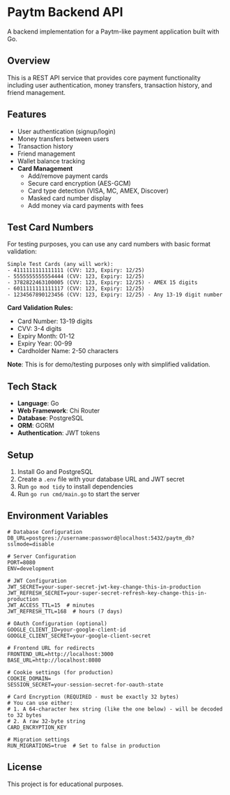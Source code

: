 # Paytm Backend API

A backend implementation for a Paytm-like payment application built with Go.

## Overview

This is a REST API service that provides core payment functionality including user authentication, money transfers, transaction history, and friend management.

## Features

- User authentication (signup/login)
- Money transfers between users
- Transaction history
- Friend management
- Wallet balance tracking
- **Card Management**
  - Add/remove payment cards
  - Secure card encryption (AES-GCM)
  - Card type detection (VISA, MC, AMEX, Discover)
  - Masked card number display
  - Add money via card payments with fees

## Test Card Numbers

For testing purposes, you can use any card numbers with basic format validation:

```
Simple Test Cards (any will work):
- 4111111111111111 (CVV: 123, Expiry: 12/25)
- 5555555555554444 (CVV: 123, Expiry: 12/25)
- 3782822463100005 (CVV: 123, Expiry: 12/25) - AMEX 15 digits
- 6011111111111117 (CVV: 123, Expiry: 12/25)
- 1234567890123456 (CVV: 123, Expiry: 12/25) - Any 13-19 digit number
```

**Card Validation Rules:**

- Card Number: 13-19 digits
- CVV: 3-4 digits
- Expiry Month: 01-12
- Expiry Year: 00-99
- Cardholder Name: 2-50 characters

**Note**: This is for demo/testing purposes only with simplified validation.

## Tech Stack

- **Language**: Go
- **Web Framework**: Chi Router
- **Database**: PostgreSQL
- **ORM**: GORM
- **Authentication**: JWT tokens

## Setup

1. Install Go and PostgreSQL
2. Create a `.env` file with your database URL and JWT secret
3. Run `go mod tidy` to install dependencies
4. Run `go run cmd/main.go` to start the server

## Environment Variables

```env
# Database Configuration
DB_URL=postgres://username:password@localhost:5432/paytm_db?sslmode=disable

# Server Configuration
PORT=8080
ENV=development

# JWT Configuration
JWT_SECRET=your-super-secret-jwt-key-change-this-in-production
JWT_REFRESH_SECRET=your-super-secret-refresh-key-change-this-in-production
JWT_ACCESS_TTL=15  # minutes
JWT_REFRESH_TTL=168  # hours (7 days)

# OAuth Configuration (optional)
GOOGLE_CLIENT_ID=your-google-client-id
GOOGLE_CLIENT_SECRET=your-google-client-secret

# Frontend URL for redirects
FRONTEND_URL=http://localhost:3000
BASE_URL=http://localhost:8080

# Cookie settings (for production)
COOKIE_DOMAIN=
SESSION_SECRET=your-session-secret-for-oauth-state

# Card Encryption (REQUIRED - must be exactly 32 bytes)
# You can use either:
# 1. A 64-character hex string (like the one below) - will be decoded to 32 bytes
# 2. A raw 32-byte string
CARD_ENCRYPTION_KEY

# Migration settings
RUN_MIGRATIONS=true  # Set to false in production
```

## License

This project is for educational purposes.
